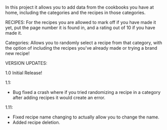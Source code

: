 In this project it allows you to add data from the cookbooks you have at home, including the categories and the recipes in those categories.

RECIPES:
For the recipes you are allowed to mark off if you have made it yet, put the page number it is found in, and a rating out of 10 if you have made it.

Categories:
Allows you to randomly select a recipe from that category, with the option of including the recipes you've already made or trying a brand new recipe!

VERSION UPDATES:

1.0 Initial Release!

1.1:
- Bug fixed a crash where if you tried randomizing a recipe in a category after adding recipes it would create an error.

1.11:
- Fixed recipe name changing to actually allow you to change the name.
- Added recipe deletion.
